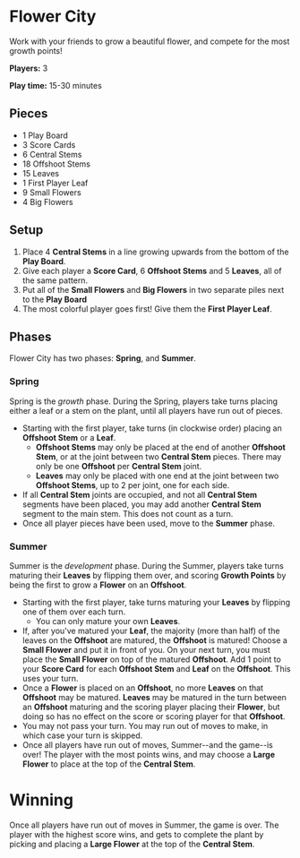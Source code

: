 # Flower City

Work with your friends to grow a beautiful flower, and compete for the most growth points!

**Players:** 3

**Play time:** 15-30 minutes

## Pieces

* 1 Play Board
* 3 Score Cards
* 6 Central Stems
* 18 Offshoot Stems
* 15 Leaves
* 1 First Player Leaf
* 9 Small Flowers
* 4 Big Flowers

## Setup

1. Place 4 **Central Stems** in a line growing upwards from the bottom of the **Play Board**.
2. Give each player a **Score Card**, 6 **Offshoot Stems** and 5 **Leaves**, all of the same pattern.
3. Put all of the **Small Flowers** and **Big Flowers** in two separate piles next to the **Play Board**
3. The most colorful player goes first! Give them the **First Player Leaf**.

## Phases

Flower City has two phases: **Spring**, and **Summer**.

### Spring
Spring is the _growth_ phase. During the Spring, players take turns placing either a leaf or a stem on the plant, until all players have run out of pieces.

* Starting with the first player, take turns (in clockwise order) placing an **Offshoot Stem** or a **Leaf**.
	* **Offshoot Stems** may only be placed at the end of another **Offshoot Stem**, or at the joint between two **Central Stem** pieces. There may only be one **Offshoot** per **Central Stem** joint. 
	* **Leaves** may only be placed with one end at the joint between two **Offshoot Stems**, up to 2 per joint, one for each side.
* If all **Central Stem** joints are occupied, and not all **Central Stem** segments have been placed, you may add another **Central Stem** segment to the main stem. This does not count as a turn.
* Once all player pieces have been used, move to the **Summer** phase.


### Summer
Summer is the _development_ phase. During the Summer, players take turns maturing their **Leaves** by flipping them over, and scoring **Growth Points** by being the first to grow a **Flower** on an **Offshoot**.

* Starting with the first player, take turns maturing your **Leaves** by flipping one of them over each turn.
	* You can only mature your own **Leaves**.
* If, after you've matured your **Leaf**, the majority (more than half) of the leaves on the **Offshoot** are matured, the **Offshoot** is matured! Choose a **Small Flower** and put it in front of you. On your next turn, you must place the **Small Flower** on top of the matured **Offshoot**. Add 1 point to your **Score Card** for each **Offshoot Stem** and **Leaf** on the **Offshoot**. This uses your turn.
* Once a **Flower** is placed on an **Offshoot**, no more **Leaves** on that **Offshoot** may be matured. **Leaves** may be matured in the turn between an **Offshoot** maturing and the scoring player placing their **Flower**, but doing so has no effect on the score or scoring player for that **Offshoot**.
* You may not pass your turn. You may run out of moves to make, in which case your turn is skipped.
* Once all players have run out of moves, Summer--and the game--is over! The player with the most points wins, and may choose a **Large Flower** to place at the top of the **Central Stem**.

# Winning

Once all players have run out of moves in Summer, the game is over. The player with the highest score wins, and gets to complete the plant by picking and placing a **Large Flower** at the top of the **Central Stem**.
